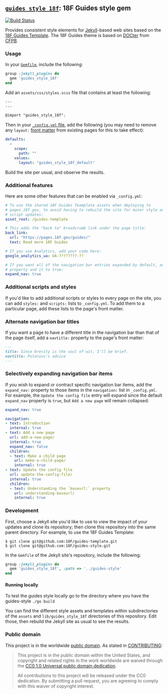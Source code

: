 ## [`guides_style_18f`](https://rubygems.org/gems/guides_style_18f): 18F Guides style gem

[![Build Status](https://travis-ci.org/18F/guides-style.svg?branch=master)](https://travis-ci.org/18F/guides-style)

Provides consistent style elements for [Jekyll](https://jekyllrb.com/)-based
web sites based on the
[18F Guides Template](https://pages.18f.gov/guides-template/).  The 18F Guides
theme is based on [DOCter](https://github.com/cfpb/docter/) from
[CFPB](http://cfpb.github.io/).

### Usage

In your [`Gemfile`](http://bundler.io/gemfile.html), include the following:

```ruby
group :jekyll_plugins do
  gem 'guides_style_18f'
end
```

Add an `assets/css/styles.scss` file that contains at least the following:

```scss
---
---

@import "guides_style_18f";
```

Then in your [`_config.yml` file](https://jekyllrb.com/docs/configuration/),
add the following (you may need to remove any `layout:`
[front matter](https://jekyllrb.com/docs/frontmatter/) from existing pages for
this to take effect):

```yaml
defaults:
  -
    scope:
      path: ""
    values:
      layout: "guides_style_18f_default"
```

Build the site per usual, and observe the results.

### Additional features

Here are some other features that can be enabled via `_config.yml`:

```yaml
# To use the shared 18F Guides Teamplate assets when deploying to
# pages.18f.gov, to avoid having to rebuild the site for minor style and
# script updates:
asset_root: /guides-template

# This adds the "back to" breadcrumb link under the page title:
back_link:
  url: "https://pages.18f.gov/guides/"
  text: Read more 18F Guides

# If you use Analytics, add your code here:
google_analytics_ua: UA-????????-??

# If you want all of the navigation bar entries expanded by default, add this
# property and it to true:
expand_nav: true
```

### Additional scripts and styles

If you'd like to add additional scripts or styles to every page on the site,
you can add `styles:` and `scripts:` lists to `_config.yml`. To add them to a
particular page, add these lists to the page's front matter.

### Alternate navigation bar titles

If you want a page to have a different title in the navigation bar than that
of the page itself, add a `navtitle:` property to the page's front matter:

```md
---
title: Since brevity is the soul of wit, I'll be brief.
navtitle: Polonius's advice
---
```

### Selectively expanding navigation bar items

If you wish to expand or contract specific navigation bar items, add the
`expand_nav:` property to those items in the `navigation:` list in
`_config.yml`. For example, the `Update the config file` entry will expand
since the default `expand_nav` property is `true`, but `Add a new page` will
remain collapsed:

```yaml
expand_nav: true

navigation:
- text: Introduction
  internal: true
- text: Add a new page
  url: add-a-new-page/
  internal: true
  expand_nav: false
  children:
  - text: Make a child page
    url: make-a-child-page/
    internal: true
- text: Update the config file
  url: update-the-config-file/
  internal: true
  children:
  - text: Understanding the `baseurl:` property
    url: understanding-baseurl/
    internal: true
```

### Development

First, choose a Jekyll site you'd like to use to view the impact of your
updates and clone its repository; then clone this repository into the same
parent directory. For example, to use the 18F Guides Template:

```shell
$ git clone git@github.com:18F/guides-template.git
$ git clone git@github.com:18F/guides-style.git
```

In the `Gemfile` of the Jekyll site's repository, include the following:

```ruby
group :jekyll_plugins do
  gem 'guides_style_18f', :path => '../guides-style'
end
```
#### Running locally

To test the guides style locally go to the directory where you have the guides-style 
```./go build```

You can find the different style assets and templates within subdirectories of
the `assets` and `lib/guides_style_18f` directories of this repository. Edit
those, then rebuild the Jekyll site as usual to see the results.

### Public domain

This project is in the worldwide [public domain](LICENSE.md). As stated in [CONTRIBUTING](CONTRIBUTING.md):

> This project is in the public domain within the United States, and copyright and related rights in the work worldwide are waived through the [CC0 1.0 Universal public domain dedication](https://creativecommons.org/publicdomain/zero/1.0/).
>
> All contributions to this project will be released under the CC0
>dedication. By submitting a pull request, you are agreeing to comply
>with this waiver of copyright interest.
